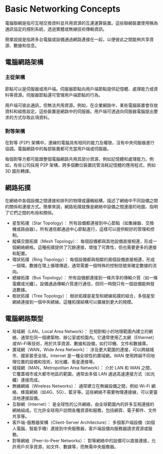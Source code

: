 # Basic Networking Concepts
電腦聯網是指可互相交換資料並共用資源的互連運算裝置。這些聯網裝置使用稱為通訊協定的規則系統，透過實體或無線技術傳輸資訊。

簡單說就是指將多台電腦或設備通過網路連接在一起，以便彼此之間能夠共享資源、數據和信息。

## 電腦網路架構
### 主從架構
節點可以是伺服器或用戶端。伺服器節點向用戶端節點提供記憶體、處理能力或資料等資源。伺服器節點還可管理用戶端節點的行為。

用戶端可彼此通訊，但無法共用資源。例如，在企業網路中，某些電腦裝置會存放資料和組態設定。這些裝置是網路中的伺服器。用戶端可透過向伺服器電腦提出要求的方式存取此項資料。

### 對等架構
在對等 (P2P) 架構中，連線的電腦具有相同的能力及權限，沒有中央伺服器進行協調。電腦網路中的每部裝置都可充當用戶端或伺服器。

每個對等方都可能跟整個電腦網路共用其部分資源，例如記憶體和處理能力。例如，有些公司採用 P2P 架構，跨多個數位裝置託管消耗記憶體的應用程式，例如 3D 圖形轉譯。

## 網路拓撲
在網絡中各個設備之間連接和排列的物理或邏輯結構，描述了網絡中不同設備之間的關係和連接方式。簡單來說，網路拓撲就像是網絡中設備之間連接的地圖，指明了它們之間的布局和關係。
* 星型拓撲（Star Topology）： 所有設備都連接到中心節點（如集線器、交換機或路由器）。所有通信都通過中心節點進行，這樣可以提供較好的管理和控制。
* 縱橫交錯拓撲（Mesh Topology）： 每個設備都與其他設備直接相連，形成一個網絡網格。這種拓撲提供了冗餘連接，增強了可靠性，但也需要更多的連接和配置。
* 環狀拓撲（Ring Topology）： 每個設備都與相鄰的兩個設備直接相連，形成一個環。數據在環上循環傳遞，通常需要一個特殊的控制信號來確定數據的流向。
* 總線拓撲（Bus Topology）： 所有設備都連接到一條共享的傳輸介質（如一條電纜或光纖）。設備通過傳輸介質進行通信，但同一時間只有一個設備能夠發送數據。
* 樹狀拓撲（Tree Topology）： 樹狀拓撲是星型和總線拓撲的組合，多個星型網絡連接到一個中央總線。這種拓撲結構可以擴展到更大的規模。

## 電腦網路類型
* 局域網（LAN，Local Area Network）： 在相對較小的地理範圍內建立的網絡，通常在同一個建築物、辦公室或校園內。它通常使用乙太網（Ethernet）或Wi-Fi等技術，用於共享資源、數據和設備，如打印機、文件和數據庫。
* 廣域網（WAN，Wide Area Network）： 涉及更大範圍的連接，可以跨越城市、國家甚至全球。Internet 是一種全球性的廣域網。WAN 使用跨越不同地理位置的設備和技術，如光纖、衛星連接等。
* 城域網（MAN，Metropolitan Area Network）： 介於 LAN 和 WAN 之間，它覆蓋城市或大都市地區的範圍，通常由多個 LAN 通過高速連接方式（如光纖）連接而成。
* 無線網絡（Wireless Networks）： 通常建立在無線設備之間，例如 Wi-Fi 網絡、蜂窩網絡（如4G、5G）、藍牙等。這些網絡不需要物理連接線，可以更靈活地連接設備。
* 互聯網（Internet）： 是全球性的公共網絡，由全球範圍內的許多互相連接的網絡組成。它允許全球用戶訪問各種資源和服務，包括網頁、電子郵件、文件共享等。
* 客戶端-服務器架構（Client-Server Architecture）： 多個客戶端設備（如個人電腦、智能手機）連接到中央服務器，客戶端設備向服務器請求資源或服務。
* 對等網絡（Peer-to-Peer Networks）： 對等網絡中的設備可以直接連接，允許用戶共享資源，如文件、數據等，而無需中央服務器。